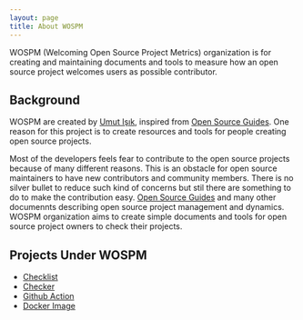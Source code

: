 ```yaml
---
layout: page
title: About WOSPM
---
```


WOSPM (Welcoming Open Source Project Metrics) organization is for creating and maintaining documents and tools to measure how an open source project welcomes users as possible contributor.

## Background

WOSPM are created by [Umut Işık](https://umuts.info), inspired from [Open Source Guides](https://opensource.guide/). One reason for this project is to create resources and tools for people creating open source projects.

Most of the developers feels fear to contribute to the open source projects because of many different reasons. This is an obstacle for open source maintainers to have new contributors and community members. There is no silver bullet to reduce such kind of concerns but stil there are something to do to make the contribution easy. [Open Source Guides](https://opensource.guide/) and many other documennts describing open source project management and dynamics. WOSPM organization aims to create simple documents and tools for open source project owners to check their projects.

## Projects Under WOSPM

- [Checklist](./checklist/)
- [Checker](./checker/)
- [Github Action](./github-action/)
- [Docker Image](./docker/)
